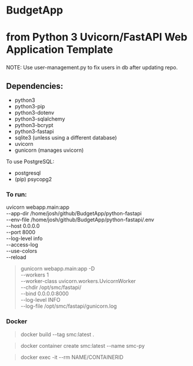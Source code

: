 # BudgetApp
# from Python 3 Uvicorn/FastAPI Web Application Template

###

NOTE: Use user-management.py to fix users in db after updating repo.

## Dependencies:

- python3
- python3-pip
- python3-dotenv
- python3-sqlalchemy
- python3-bcrypt
- python3-fastapi
- sqlite3 (unless using a different database)
- uvicorn
- gunicorn (manages uvicorn)

To use PostgreSQL:
- postgresql
- (pip) psycopg2

### To run:

uvicorn webapp.main:app \
  --app-dir /home/josh/github/BudgetApp/python-fastapi \
  --env-file /home/josh/github/BudgetApp/python-fastapi/.env \
  --host 0.0.0.0 \
  --port 8000 \
  --log-level info \
  --access-log \
  --use-colors \
  --reload


> gunicorn webapp.main:app -D \
>   --workers 1 \
>   --worker-class uvicorn.workers.UvicornWorker \
>   --chdir /opt/smc/fastapi/ \
>   --bind 0.0.0.0:8000 \
>   --log-level INFO \
>   --log-file /opt/smc/fastapi/gunicorn.log

### Docker

> docker build --tag smc:latest .

> docker container create smc:latest --name smc-py

> docker exec -it --rm NAME/CONTAINERID
